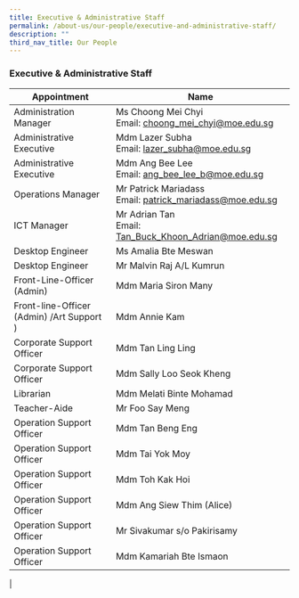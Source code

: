 ```yaml
---
title: Executive & Administrative Staff
permalink: /about-us/our-people/executive-and-administrative-staff/
description: ""
third_nav_title: Our People
---
```

### **Executive & Administrative Staff**

| Appointment | Name |
|---|---|
|  Administration Manager |  Ms Choong Mei Chyi<br>Email: [choong_mei_chyi@moe.edu.sg](mailto:choong_mei_chyi@moe.edu.sg) |
|  Administrative Executive |  Mdm Lazer Subha<br>Email: [lazer_subha@moe.edu.sg](mailto:lazer_subha@moe.edu.sg) |
|  Administrative Executive | Mdm Ang Bee Lee <br> Email: [ang_bee_lee_b@moe.edu.sg](mailto:ang_bee_lee_b@moe.edu.sg) |
|  Operations Manager |  Mr Patrick Mariadass<br>Email: [patrick_mariadass@moe.edu.sg](mailto:patrick_mariadass@moe.edu.sg) |
|  ICT Manager |  Mr Adrian Tan <br>Email: [Tan_Buck_Khoon_Adrian@moe.edu.sg](mailto:Tan_Buck_Khoon_Adrian@moe.edu.sg) |
|  Desktop Engineer |  Ms Amalia Bte Meswan |
|  Desktop Engineer | Mr Malvin Raj A/L Kumrun |
|  Front-Line-Officer (Admin) |  Mdm Maria Siron Many |
| Front-line-Officer  (Admin)      /Art Support ) |  Mdm Annie Kam |
|  Corporate Support Officer |  Mdm Tan Ling Ling |
|  Corporate Support Officer |  Mdm Sally Loo Seok Kheng |
|  Librarian |  Mdm Melati Binte Mohamad |
|  Teacher-Aide |  Mr Foo Say Meng |
|  Operation Support Officer |  Mdm Tan Beng Eng |
|  Operation Support Officer |  Mdm Tai Yok Moy |
|  Operation Support Officer |  Mdm Toh Kak Hoi |
|  Operation Support Officer |  Mdm Ang Siew Thim (Alice) |
|  Operation Support Officer |  Mr Sivakumar s/o Pakirisamy  |
|  Operation Support Officer |  Mdm Kamariah Bte Ismaon  |
|